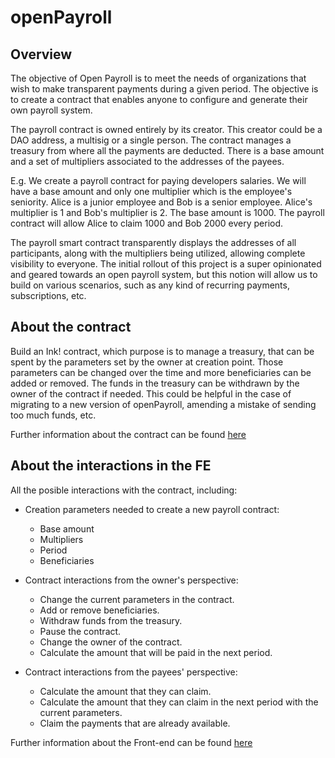 # openPayroll

## Overview

The objective of Open Payroll is to meet the needs of organizations that wish to make transparent payments during a given period.
The objective is to create a contract that enables anyone to configure and generate their own payroll system.

The payroll contract is owned entirely by its creator. This creator could be a DAO address, a multisig or a single person. The contract manages a treasury from where all the payments are deducted. There is a base amount and a set of multipliers associated to the addresses of the payees.

E.g. We create a payroll contract for paying developers salaries. We will have a base amount and only one multiplier which is the employee's seniority.
Alice is a junior employee and Bob is a senior employee. Alice's multiplier is 1 and Bob's multiplier is 2. The base amount is 1000. The payroll contract will allow Alice to claim 1000 and Bob 2000 every period.

The payroll smart contract transparently displays the addresses of all participants, along with the multipliers being utilized, allowing complete visibility to everyone. The initial rollout of this project is a super opinionated and geared towards an open payroll system, but this notion will allow us to build on various scenarios, such as any kind of recurring payments, subscriptions, etc.

## About the contract

Build an Ink! contract, which purpose is to manage a treasury, that can be spent by the parameters set by the owner at creation point. Those parameters can be changed over the time and more beneficiaries can be added or removed. The funds in the treasury can be withdrawn by the owner of the contract if needed. This could be helpful in the case of migrating to a new version of openPayroll, amending a mistake of sending too much funds, etc. 

Further information about the contract can be found [here](./contracts/README.md)
## About the interactions in the FE

All the posible interactions with the contract, including:

- Creation parameters needed to create a new payroll contract:

  - Base amount
  - Multipliers
  - Period
  - Beneficiaries

- Contract interactions from the owner's perspective:

  - Change the current parameters in the contract.
  - Add or remove beneficiaries.
  - Withdraw funds from the treasury.
  - Pause the contract.
  - Change the owner of the contract.
  - Calculate the amount that will be paid in the next period.

- Contract interactions from the payees' perspective:
  - Calculate the amount that they can claim.
  - Calculate the amount that they can claim in the next period with the current parameters.
  - Claim the payments that are already available.

Further information about the Front-end can be found [here](./website/README.md)